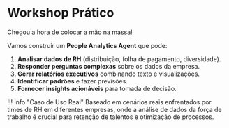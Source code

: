 # Workshop Prático

Chegou a hora de colocar a mão na massa!

Vamos construir um **People Analytics Agent** que pode:

1. **Analisar dados de RH** (distribuição, folha de pagamento, diversidade).
2. **Responder perguntas complexas** sobre os dados da empresa.
3. **Gerar relatórios executivos** combinando texto e visualizações.
4. **Identificar padrões** e fazer previsões.
5. **Fornecer insights acionáveis** para tomada de decisão.

!!! info "Caso de Uso Real"
    Baseado em cenários reais enfrentados por times de RH em diferentes empresas, onde a análise de dados da força de trabalho é crucial para retenção de talentos e otimização de processos.
